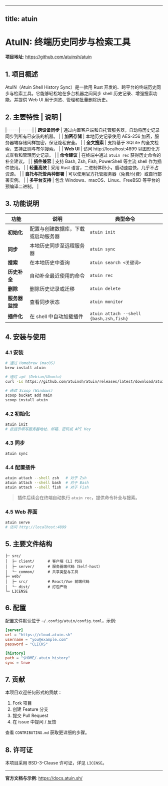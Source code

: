 
---
title: atuin
---


# AtuIN: 终端历史同步与检索工具

**项目地址**: https://github.com/atuinsh/atuin

## 1. 项目概述

AtuIN（Atuin Shell History Sync）是一款用 Rust 开发的、跨平台的终端历史同步与检索工具。它能够轻松地在多台机器之间同步 shell 历史记录、增强搜索功能，并提供 Web UI 用于浏览、管理和批量删除历史。

## 2. 主要特性 | 说明 |
|------|------|
| **跨设备同步** | 通过内置客户端和自托管服务器，自动将历史记录同步到所有已安装的机器。 |
| **加密存储** | 本地历史记录使用 AES-256 加密，服务器端存储同样加密，保证隐私安全。 |
| **全文搜索** | 支持基于 SQLite 的全文检索，支持正则与布尔搜索。 |
| **Web UI** | 访问 http://localhost:4899 以图形化方式查看和管理历史记录。 |
| **命令建议** | 在终端中通过 `atuin rec` 获得历史命令的补全建议。 |
| **插件兼容** | 支持 Bash, Zsh, Fish, PowerShell 等主流 shell 作为插件使用。 |
| **轻量高效** | 采用 Rust 语言，二进制体积小，启动速度快，几乎不占资源。 |
| **自托与托管两种部署** | 可以使用官方托管服务器（免费/付费）或自行部署实例。 |
| **多平台支持** | 包含 Windows、macOS、Linux、FreeBSD 等平台的预编译二进制。 |

## 3. 功能说明

| 功能 | 说明 | 典型命令 |
|------|------|------|
| **初始化** | 配置与创建数据库，下载或启动服务器 | `atuin init` |
| **同步** | 本地历史同步至远程服务器 | `atuin sync` |
| **搜索** | 在本地历史中查询 | `atuin search <关键词>` |
| **历史补全** | 自动补全最近使用的命令 | `atuin rec` |
| **删除** | 删除历史记录或迁移 | `atuin delete` |
| **服务器监控** | 查看同步状态 | `atuin monitor` |
| **插件化** | 在 shell 中自动加载插件 | `atuin attach --shell {bash,zsh,fish}` |

## 4. 安装与使用

### 4.1 安装

```bash
# 通过 Homebrew (macOS)
brew install atuin

# 通过 apt (Debian/Ubuntu)
curl -Ls https://github.com/atuinsh/atuin/releases/latest/download/atuin-1.24.0-amd64.deb | sudo dpkg -i -

# 通过 Scoop (Windows)
scoop bucket add main
scoop install atuin
```

### 4.2 初始化

```bash
atuin init
# 按提示填写服务器地址、邮箱、密码或 API Key
```

### 4.3 同步

```bash
atuin sync
```

### 4.4 配置插件

```bash
atuin attach --shell zsh   # 对于 Zsh
atuin attach --shell bash  # 对于 Bash
atuin attach --shell fish  # 对于 Fish
```

> 插件后续会在终端自动执行 `atuin rec`，提供命令补全与搜索。

### 4.5 Web 界面

```bash
atuin serve
# 访问 http://localhost:4899
```

## 5. 主要文件结构

```
├─ src/
│  ├─ client/      # 客户端 CLI 代码
│  ├─ server/      # 服务器端代码（Self-host）
│  └─ common/      # 共享类型与工具
├─ web/
│  ├─ src/         # React/Vue 前端代码
│  └─ dist/        # 打包产物
└─ LICENSE
```

## 6. 配置

配置文件默认位于 `~/.config/atuin/config.toml`，示例:

```toml
[server]
url = "https://cloud.atuin.sh"
username = "you@example.com"
password = "CLICKS"

[history]
path = "$HOME/.atuin_history"
sync = true
```

## 7. 贡献

本项目欢迎任何形式的贡献：

1. Fork 项目
2. 创建 Feature 分支
3. 提交 Pull Request
4. 在 issue 中提问 / 反馈

查看 `CONTRIBUTING.md` 获取更详细的步骤。

## 8. 许可证

本项目采用 BSD-3-Clause 许可证，详见 `LICENSE`。

---

**官方文档与示例**: https://docs.atuin.sh/
